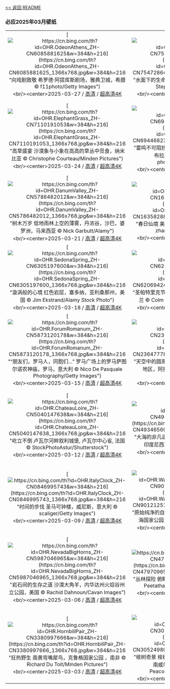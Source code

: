 [<< 返回 README](../../README.md)
### 必应2025年03月壁纸
||||
|:---:|:---:|:---:|
|[![https://cn.bing.com/th?id=OHR.OdeonAthens_ZH-CN6085881625&w=384&h=216](https://cn.bing.com/th?id=OHR.OdeonAthens_ZH-CN6085881625_1366x768.jpg&w=384&h=216 "向戏剧致敬&#10;希罗德·阿提库斯剧场，雅典卫城，希腊&#10;© f11photo/Getty Images")](https://cn.bing.com/search?q=%e4%b8%96%e7%95%8c%e6%88%8f%e5%89%a7%e6%97%a5&form=hpcapt&mkt=zh-cn&filters=HpDate:"20250326_1600")<br/><center>2025-03-27 / [高清](https://cn.bing.com/th?id=OHR.OdeonAthens_ZH-CN6085881625_1920x1200.jpg&w=1920&h=1200) / [超高清4K](https://cn.bing.com/th?id=OHR.OdeonAthens_ZH-CN6085881625_UHD.jpg&w=3840&h=2160)<center/>|[![https://cn.bing.com/th?id=OHR.CrystalManatee_ZH-CN7547286414&w=384&h=216](https://cn.bing.com/th?id=OHR.CrystalManatee_ZH-CN7547286414_1366x768.jpg&w=384&h=216 "水面下的生命&#10;水晶河的海牛，佛罗里达州，美国&#10;© Stephen Frink/Getty Images")](https://cn.bing.com/search?q=%e6%b5%b7%e7%89%9b%e6%84%9f%e6%81%a9%e6%97%a5&form=hpcapt&mkt=zh-cn&filters=HpDate:"20250325_1600")<br/><center>2025-03-26 / [高清](https://cn.bing.com/th?id=OHR.CrystalManatee_ZH-CN7547286414_1920x1200.jpg&w=1920&h=1200) / [超高清4K](https://cn.bing.com/th?id=OHR.CrystalManatee_ZH-CN7547286414_UHD.jpg&w=3840&h=2160)<center/>|[![https://cn.bing.com/th?id=OHR.GoldfinchSunflower_ZH-CN7276848190&w=384&h=216](https://cn.bing.com/th?id=OHR.GoldfinchSunflower_ZH-CN7276848190_1366x768.jpg&w=384&h=216 "色彩斑斓的访客&#10;向日葵田里的红额金翅雀，德国&#10;© Juniors Bildarchiv GmbH/Alamy")](https://cn.bing.com/search?q=%e7%ba%a2%e9%a2%9d%e9%87%91%e7%bf%85%e9%9b%80&form=hpcapt&mkt=zh-cn&filters=HpDate:"20250324_1600")<br/><center>2025-03-25 / [高清](https://cn.bing.com/th?id=OHR.GoldfinchSunflower_ZH-CN7276848190_1920x1200.jpg&w=1920&h=1200) / [超高清4K](https://cn.bing.com/th?id=OHR.GoldfinchSunflower_ZH-CN7276848190_UHD.jpg&w=3840&h=2160)<center/>|
|[![https://cn.bing.com/th?id=OHR.ElephantGrass_ZH-CN7110191053&w=384&h=216](https://cn.bing.com/th?id=OHR.ElephantGrass_ZH-CN7110191053_1366x768.jpg&w=384&h=216 "高草盛宴&#10;沙漠象与小象在高高的草丛中觅食，纳米比亚&#10;© Christophe Courteau/Minden Pictures")](https://cn.bing.com/search?q=%e6%b2%99%e6%bc%a0%e8%b1%a1&form=hpcapt&mkt=zh-cn&filters=HpDate:"20250323_1600")<br/><center>2025-03-24 / [高清](https://cn.bing.com/th?id=OHR.ElephantGrass_ZH-CN7110191053_1920x1200.jpg&w=1920&h=1200) / [超高清4K](https://cn.bing.com/th?id=OHR.ElephantGrass_ZH-CN7110191053_UHD.jpg&w=3840&h=2160)<center/>|[![https://cn.bing.com/th?id=OHR.NebraskaStorm_ZH-CN6944682381&w=384&h=216](https://cn.bing.com/th?id=OHR.NebraskaStorm_ZH-CN6944682381_1366x768.jpg&w=384&h=216 "雷鸣不可阻挡&#10;鲍曼附近日落时分的闪电和风暴云，布拉斯加州，美国&#10;© john finney photography/Getty Images")](https://cn.bing.com/search?q=%e4%b8%96%e7%95%8c%e6%b0%94%e8%b1%a1%e6%97%a5&form=hpcapt&mkt=zh-cn&filters=HpDate:"20250322_1600")<br/><center>2025-03-23 / [高清](https://cn.bing.com/th?id=OHR.NebraskaStorm_ZH-CN6944682381_1920x1200.jpg&w=1920&h=1200) / [超高清4K](https://cn.bing.com/th?id=OHR.NebraskaStorm_ZH-CN6944682381_UHD.jpg&w=3840&h=2160)<center/>|[![https://cn.bing.com/th?id=OHR.CenoteLilies_ZH-CN5915682591&w=384&h=216](https://cn.bing.com/th?id=OHR.CenoteLilies_ZH-CN5915682591_1366x768.jpg&w=384&h=216 "水的奇妙世界！&#10;尼特哈天然井水面上的睡莲，图卢姆，墨西哥&#10;© Franco Banfi/NPL/Minden")](https://cn.bing.com/search?q=%e4%b8%96%e7%95%8c%e6%b0%b4%e6%97%a5&form=hpcapt&mkt=zh-cn&filters=HpDate:"20250321_1600")<br/><center>2025-03-22 / [高清](https://cn.bing.com/th?id=OHR.CenoteLilies_ZH-CN5915682591_1920x1200.jpg&w=1920&h=1200) / [超高清4K](https://cn.bing.com/th?id=OHR.CenoteLilies_ZH-CN5915682591_UHD.jpg&w=3840&h=2160)<center/>|
|[![https://cn.bing.com/th?id=OHR.DanumValley_ZH-CN5786482012&w=384&h=216](https://cn.bing.com/th?id=OHR.DanumValley_ZH-CN5786482012_1366x768.jpg&w=384&h=216 "树木万岁&#10;低地雨林上空的薄雾，丹浓谷，沙巴，婆罗洲，马来西亚&#10;© Nick Garbutt/Alamy")](https://cn.bing.com/search?q=%e5%9b%bd%e9%99%85%e6%a3%ae%e6%9e%97%e6%97%a5&form=hpcapt&mkt=zh-cn&filters=HpDate:"20250320_1600")<br/><center>2025-03-21 / [高清](https://cn.bing.com/th?id=OHR.DanumValley_ZH-CN5786482012_1920x1200.jpg&w=1920&h=1200) / [超高清4K](https://cn.bing.com/th?id=OHR.DanumValley_ZH-CN5786482012_UHD.jpg&w=3840&h=2160)<center/>|[![https://cn.bing.com/th?id=OHR.SpringequinoxY25_ZH-CN1635828827&w=384&h=216](https://cn.bing.com/th?id=OHR.SpringequinoxY25_ZH-CN1635828827_1366x768.jpg&w=384&h=216 "春日仙境&#10;美丽盛开的樱花，杭州的春天，中国&#10;© zhang shuang/Getty Images")](https://cn.bing.com/search?q=%e6%98%a5%e5%88%86&form=hpcapt&mkt=zh-cn&filters=HpDate:"20250319_1600")<br/><center>2025-03-20 / [高清](https://cn.bing.com/th?id=OHR.SpringequinoxY25_ZH-CN1635828827_1920x1200.jpg&w=1920&h=1200) / [超高清4K](https://cn.bing.com/th?id=OHR.SpringequinoxY25_ZH-CN1635828827_UHD.jpg&w=3840&h=2160)<center/>|[![https://cn.bing.com/th?id=OHR.BlackHeron_ZH-CN6764711050&w=384&h=216](https://cn.bing.com/th?id=OHR.BlackHeron_ZH-CN6764711050_1366x768.jpg&w=384&h=216 "伞状捕猎术&#10;黑鹭捕鱼，乔贝国家公园，博茨瓦纳&#10;© Paul Souders/Minden PIctures")](https://cn.bing.com/search?q=%e9%bb%91%e9%b9%ad&form=hpcapt&mkt=zh-cn&filters=HpDate:"20250318_1600")<br/><center>2025-03-19 / [高清](https://cn.bing.com/th?id=OHR.BlackHeron_ZH-CN6764711050_1920x1200.jpg&w=1920&h=1200) / [超高清4K](https://cn.bing.com/th?id=OHR.BlackHeron_ZH-CN6764711050_UHD.jpg&w=3840&h=2160)<center/>|
|[![https://cn.bing.com/th?id=OHR.SedonaSpring_ZH-CN6305197600&w=384&h=216](https://cn.bing.com/th?id=OHR.SedonaSpring_ZH-CN6305197600_1366x768.jpg&w=384&h=216 "漩涡般的心境&#10;红色岩层，塞多纳，亚利桑那州，美国&#10;© Jim Ekstrand/Alamy Stock Photo")](https://cn.bing.com/search?q=%e4%ba%9a%e5%88%a9%e6%a1%91%e9%82%a3%e5%b7%9e%e5%a1%9e%e5%a4%9a%e7%ba%b3&form=hpcapt&mkt=zh-cn&filters=HpDate:"20250317_1600")<br/><center>2025-03-18 / [高清](https://cn.bing.com/th?id=OHR.SedonaSpring_ZH-CN6305197600_1920x1200.jpg&w=1920&h=1200) / [超高清4K](https://cn.bing.com/th?id=OHR.SedonaSpring_ZH-CN6305197600_UHD.jpg&w=3840&h=2160)<center/>|[![https://cn.bing.com/th?id=OHR.BeckettBridge_ZH-CN6206942429&w=384&h=216](https://cn.bing.com/th?id=OHR.BeckettBridge_ZH-CN6206942429_1366x768.jpg&w=384&h=216 "圣帕特里克节的魅力&#10;塞缪尔·贝克特桥, 都柏林, 爱尔兰&#10;© Colm Keating/Tandem Stills + Motion")](https://cn.bing.com/search?q=%e5%a1%9e%e7%bc%aa%e5%b0%94%c2%b7%e8%b4%9d%e5%85%8b%e7%89%b9%e6%a1%a5&form=hpcapt&mkt=zh-cn&filters=HpDate:"20250316_1600")<br/><center>2025-03-17 / [高清](https://cn.bing.com/th?id=OHR.BeckettBridge_ZH-CN6206942429_1920x1200.jpg&w=1920&h=1200) / [超高清4K](https://cn.bing.com/th?id=OHR.BeckettBridge_ZH-CN6206942429_UHD.jpg&w=3840&h=2160)<center/>|[![https://cn.bing.com/th?id=OHR.PandaSnow_ZH-CN5981854301&w=384&h=216](https://cn.bing.com/th?id=OHR.PandaSnow_ZH-CN5981854301_1366x768.jpg&w=384&h=216 "回归黑白世界&#10;雪地里的大熊猫宝宝，中国&#10;© Cheryl Schneider/Alamy Stock Photo")](https://cn.bing.com/search?q=%e5%a4%a7%e7%86%8a%e7%8c%ab&form=hpcapt&mkt=zh-cn&filters=HpDate:"20250315_1600")<br/><center>2025-03-16 / [高清](https://cn.bing.com/th?id=OHR.PandaSnow_ZH-CN5981854301_1920x1200.jpg&w=1920&h=1200) / [超高清4K](https://cn.bing.com/th?id=OHR.PandaSnow_ZH-CN5981854301_UHD.jpg&w=3840&h=2160)<center/>|
|[![https://cn.bing.com/th?id=OHR.ForumRomanum_ZH-CN5873120178&w=384&h=216](https://cn.bing.com/th?id=OHR.ForumRomanum_ZH-CN5873120178_1366x768.jpg&w=384&h=216 "“朋友们，罗马人，同胞们…”&#10;罗马广场上的罗马萨图尔诺农神庙，罗马，意大利&#10;© Nico De Pasquale Photography/Getty Images")](https://cn.bing.com/search?q=%e7%bd%97%e9%a9%ac%e8%90%a8%e5%9b%be%e5%b0%94%e8%af%ba%e5%86%9c%e7%a5%9e%e5%ba%99&form=hpcapt&mkt=zh-cn&filters=HpDate:"20250314_1600")<br/><center>2025-03-15 / [高清](https://cn.bing.com/th?id=OHR.ForumRomanum_ZH-CN5873120178_1920x1200.jpg&w=1920&h=1200) / [超高清4K](https://cn.bing.com/th?id=OHR.ForumRomanum_ZH-CN5873120178_UHD.jpg&w=3840&h=2160)<center/>|[![https://cn.bing.com/th?id=OHR.BasqueDolmen_ZH-CN2364777801&w=384&h=216](https://cn.bing.com/th?id=OHR.BasqueDolmen_ZH-CN2364777801_1366x768.jpg&w=384&h=216 "天空中的圆周率&#10;索尔吉奈特克斯的巨石墓，巴斯克地区，阿拉瓦省，西班牙&#10;© David Herraez Calzada/plainpicture")](https://cn.bing.com/search?q=%e5%9c%86%e5%91%a8%e7%8e%87%e6%97%a5&form=hpcapt&mkt=zh-cn&filters=HpDate:"20250313_1600")<br/><center>2025-03-14 / [高清](https://cn.bing.com/th?id=OHR.BasqueDolmen_ZH-CN2364777801_1920x1200.jpg&w=1920&h=1200) / [超高清4K](https://cn.bing.com/th?id=OHR.BasqueDolmen_ZH-CN2364777801_UHD.jpg&w=3840&h=2160)<center/>|[![https://cn.bing.com/th?id=OHR.HoliColors_ZH-CN2177185823&w=384&h=216](https://cn.bing.com/th?id=OHR.HoliColors_ZH-CN2177185823_1366x768.jpg&w=384&h=216 "洒满色彩的欢乐&#10;洒红节庆祝活动，斋浦尔，印度&#10;© powerofforever/Getty Images")](https://cn.bing.com/search?q=%e6%b4%92%e7%ba%a2%e8%8a%82&form=hpcapt&mkt=zh-cn&filters=HpDate:"20250312_1600")<br/><center>2025-03-13 / [高清](https://cn.bing.com/th?id=OHR.HoliColors_ZH-CN2177185823_1920x1200.jpg&w=1920&h=1200) / [超高清4K](https://cn.bing.com/th?id=OHR.HoliColors_ZH-CN2177185823_UHD.jpg&w=3840&h=2160)<center/>|
|[![https://cn.bing.com/th?id=OHR.ChateauLoire_ZH-CN5040147638&w=384&h=216](https://cn.bing.com/th?id=OHR.ChateauLoire_ZH-CN5040147638_1366x768.jpg&w=384&h=216 "屹立不倒&#10;卢瓦尔河畔叙利城堡, 卢瓦尔中心省, 法国&#10;© StockPhotoAstur/Shutterstock")](https://cn.bing.com/search?q=%e5%8d%a2%e7%93%a6%e5%b0%94%e6%b2%b3%e7%95%94%e5%8f%99%e5%88%a9%e5%9f%8e%e5%a0%a1&form=hpcapt&mkt=zh-cn&filters=HpDate:"20250311_1600")<br/><center>2025-03-12 / [高清](https://cn.bing.com/th?id=OHR.ChateauLoire_ZH-CN5040147638_1920x1200.jpg&w=1920&h=1200) / [超高清4K](https://cn.bing.com/th?id=OHR.ChateauLoire_ZH-CN5040147638_UHD.jpg&w=3840&h=2160)<center/>|[![https://cn.bing.com/th?id=OHR.NusaPenida_ZH-CN4934656933&w=384&h=216](https://cn.bing.com/th?id=OHR.NusaPenida_ZH-CN4934656933_1366x768.jpg&w=384&h=216 "大海的非凡造化&#10;努沙佩尼达岛的破碎海滩, 巴厘岛, 印度尼西亚&#10;© joakimbkk/Getty Images")](https://cn.bing.com/search?q=%e5%8a%aa%e6%b2%99%e4%bd%a9%e5%b0%bc%e8%be%be%e5%b2%9b&form=hpcapt&mkt=zh-cn&filters=HpDate:"20250310_1600")<br/><center>2025-03-11 / [高清](https://cn.bing.com/th?id=OHR.NusaPenida_ZH-CN4934656933_1920x1200.jpg&w=1920&h=1200) / [超高清4K](https://cn.bing.com/th?id=OHR.NusaPenida_ZH-CN4934656933_UHD.jpg&w=3840&h=2160)<center/>|[![https://cn.bing.com/th?id=OHR.NappingLion_ZH-CN1214312983&w=384&h=216](https://cn.bing.com/th?id=OHR.NappingLion_ZH-CN1214312983_1366x768.jpg&w=384&h=216 "小睡片刻，再征服世界&#10;在伊沙沙区里正在睡觉的狮子，伊丽莎白女王国家公园，乌干达&#10;© Gunter Nuyts/Getty Images")](https://cn.bing.com/search?q=%e4%bc%8a%e4%b8%bd%e8%8e%8e%e7%99%bd%e5%a5%b3%e7%8e%8b%e5%9b%bd%e5%ae%b6%e5%85%ac%e5%9b%ad&form=hpcapt&mkt=zh-cn&filters=HpDate:"20250309_1600")<br/><center>2025-03-10 / [高清](https://cn.bing.com/th?id=OHR.NappingLion_ZH-CN1214312983_1920x1200.jpg&w=1920&h=1200) / [超高清4K](https://cn.bing.com/th?id=OHR.NappingLion_ZH-CN1214312983_UHD.jpg&w=3840&h=2160)<center/>|
|[![https://cn.bing.com/th?id=OHR.ItalyClock_ZH-CN0846995743&w=384&h=216](https://cn.bing.com/th?id=OHR.ItalyClock_ZH-CN0846995743_1366x768.jpg&w=384&h=216 "时间的步伐&#10;圣马可钟楼，威尼斯，意大利&#10;© scaliger/Getty Images")](https://cn.bing.com/search?q=%e5%a4%8f%e4%bb%a4%e6%97%b6&form=hpcapt&mkt=zh-cn&filters=HpDate:"20250308_1600")<br/><center>2025-03-09 / [高清](https://cn.bing.com/th?id=OHR.ItalyClock_ZH-CN0846995743_1920x1200.jpg&w=1920&h=1200) / [超高清4K](https://cn.bing.com/th?id=OHR.ItalyClock_ZH-CN0846995743_UHD.jpg&w=3840&h=2160)<center/>|[![https://cn.bing.com/th?id=OHR.WaddenSeaBiosphereReserve_ZH-CN9012125146&w=384&h=216](https://cn.bing.com/th?id=OHR.WaddenSeaBiosphereReserve_ZH-CN9012125146_1366x768.jpg&w=384&h=216 "原始纯净的自然天堂&#10;石勒苏益格-荷尔斯泰因州瓦登海国家公园，德国&#10;© 3quarks/Getty Images")](https://cn.bing.com/search?q=%e7%9f%b3%e5%8b%92%e8%8b%8f%e7%9b%8a%e6%a0%bc-%e8%8d%b7%e5%b0%94%e6%96%af%e6%b3%b0%e5%9b%a0%e5%b7%9e%e7%93%a6%e7%99%bb%e6%b5%b7%e5%9b%bd%e5%ae%b6%e5%85%ac%e5%9b%ad&form=hpcapt&mkt=zh-cn&filters=HpDate:"20250307_1600")<br/><center>2025-03-08 / [高清](https://cn.bing.com/th?id=OHR.WaddenSeaBiosphereReserve_ZH-CN9012125146_1920x1200.jpg&w=1920&h=1200) / [超高清4K](https://cn.bing.com/th?id=OHR.WaddenSeaBiosphereReserve_ZH-CN9012125146_UHD.jpg&w=3840&h=2160)<center/>|[![https://cn.bing.com/th?id=OHR.PlumBlossom_ZH-CN5888621119&w=384&h=216](https://cn.bing.com/th?id=OHR.PlumBlossom_ZH-CN5888621119_1366x768.jpg&w=384&h=216 "花开中国&#10;中国的梅花&#10;© zhikun sun/Getty Images")](https://cn.bing.com/search?q=%e4%b8%ad%e5%9b%bd%e7%9a%84%e6%a2%85%e8%8a%b1&form=hpcapt&mkt=zh-cn&filters=HpDate:"20250306_1600")<br/><center>2025-03-07 / [高清](https://cn.bing.com/th?id=OHR.PlumBlossom_ZH-CN5888621119_1920x1200.jpg&w=1920&h=1200) / [超高清4K](https://cn.bing.com/th?id=OHR.PlumBlossom_ZH-CN5888621119_UHD.jpg&w=3840&h=2160)<center/>|
|[![https://cn.bing.com/th?id=OHR.NevadaBigHorns_ZH-CN5987046965&w=384&h=216](https://cn.bing.com/th?id=OHR.NevadaBigHorns_ZH-CN5987046965_1366x768.jpg&w=384&h=216 "岩石间的生存之道&#10;沙漠大角羊，内华达州火焰谷州立公园，美国&#10;© Rachid Dahnoun/Cavan Images")](https://cn.bing.com/search?q=%e7%81%ab%e7%84%b0%e8%b0%b7%e5%b7%9e%e7%ab%8b%e5%85%ac%e5%9b%ad&form=hpcapt&mkt=zh-cn&filters=HpDate:"20250305_1600")<br/><center>2025-03-06 / [高清](https://cn.bing.com/th?id=OHR.NevadaBigHorns_ZH-CN5987046965_1920x1200.jpg&w=1920&h=1200) / [超高清4K](https://cn.bing.com/th?id=OHR.NevadaBigHorns_ZH-CN5987046965_UHD.jpg&w=3840&h=2160)<center/>|[![https://cn.bing.com/th?id=OHR.SuratThani_ZH-CN4797096558&w=384&h=216](https://cn.bing.com/th?id=OHR.SuratThani_ZH-CN4797096558_1366x768.jpg&w=384&h=216 "丛林探险&#10;俯瞰拷索山林国家公园，素叻府，泰国&#10;© Peetatham Kongkapech/Getty Images")](https://cn.bing.com/search?q=%e7%b4%a0%e5%8f%bb%e5%ba%9c&form=hpcapt&mkt=zh-cn&filters=HpDate:"20250304_1600")<br/><center>2025-03-05 / [高清](https://cn.bing.com/th?id=OHR.SuratThani_ZH-CN4797096558_1920x1200.jpg&w=1920&h=1200) / [超高清4K](https://cn.bing.com/th?id=OHR.SuratThani_ZH-CN4797096558_UHD.jpg&w=3840&h=2160)<center/>|[![https://cn.bing.com/th?id=OHR.MardiGrasJackson_ZH-CN3456301377&w=384&h=216](https://cn.bing.com/th?id=OHR.MardiGrasJackson_ZH-CN3456301377_1366x768.jpg&w=384&h=216 "马蒂·格拉斯狂欢节&#10;杰克逊广场，新奥尔良，路易斯安那州，美国&#10;© SeanPavonePhoto/Getty Images")](https://cn.bing.com/search?q=%e9%a9%ac%e8%92%82%c2%b7%e6%a0%bc%e6%8b%89%e6%96%af%e7%8b%82%e6%ac%a2%e8%8a%82&form=hpcapt&mkt=zh-cn&filters=HpDate:"20250303_1600")<br/><center>2025-03-04 / [高清](https://cn.bing.com/th?id=OHR.MardiGrasJackson_ZH-CN3456301377_1920x1200.jpg&w=1920&h=1200) / [超高清4K](https://cn.bing.com/th?id=OHR.MardiGrasJackson_ZH-CN3456301377_UHD.jpg&w=3840&h=2160)<center/>|
|[![https://cn.bing.com/th?id=OHR.HornbillPair_ZH-CN3380997666&w=384&h=216](https://cn.bing.com/th?id=OHR.HornbillPair_ZH-CN3380997666_1366x768.jpg&w=384&h=216 "狂热野生&#10;南黄弯嘴犀鸟，克鲁格国家公园 ，南非&#10;© Richard Du Toit/Minden Pictures")](https://cn.bing.com/search?q=%e5%85%8b%e9%b2%81%e6%a0%bc%e5%9b%bd%e5%ae%b6%e5%85%ac%e5%9b%ad&form=hpcapt&mkt=zh-cn&filters=HpDate:"20250302_1600")<br/><center>2025-03-03 / [高清](https://cn.bing.com/th?id=OHR.HornbillPair_ZH-CN3380997666_1920x1200.jpg&w=1920&h=1200) / [超高清4K](https://cn.bing.com/th?id=OHR.HornbillPair_ZH-CN3380997666_UHD.jpg&w=3840&h=2160)<center/>|[![https://cn.bing.com/th?id=OHR.EucalyptusForest_ZH-CN3052498076&w=384&h=216](https://cn.bing.com/th?id=OHR.EucalyptusForest_ZH-CN3052498076_1366x768.jpg&w=384&h=216 "桉树奇景&#10;桉树，梅加龙谷，蓝山山脉国家公园，新南威尔士州，澳大利亚&#10;© Andrew Peacock/TANDEM Stills + Motion")](https://cn.bing.com/search?q=%e8%93%9d%e5%b1%b1%e5%b1%b1%e8%84%89%e5%9b%bd%e5%ae%b6%e5%85%ac%e5%9b%ad&form=hpcapt&mkt=zh-cn&filters=HpDate:"20250301_1600")<br/><center>2025-03-02 / [高清](https://cn.bing.com/th?id=OHR.EucalyptusForest_ZH-CN3052498076_1920x1200.jpg&w=1920&h=1200) / [超高清4K](https://cn.bing.com/th?id=OHR.EucalyptusForest_ZH-CN3052498076_UHD.jpg&w=3840&h=2160)<center/>|[![https://cn.bing.com/th?id=OHR.MaligneLakeJasper_ZH-CN2664289451&w=384&h=216](https://cn.bing.com/th?id=OHR.MaligneLakeJasper_ZH-CN2664289451_1366x768.jpg&w=384&h=216 "天空之镜&#10;玛琳湖精灵岛上空的北极光，贾斯珀国家公园，加拿大&#10;© Mumemories/Getty Images")](https://cn.bing.com/search?q=%e7%8e%9b%e7%90%b3%e6%b9%96&form=hpcapt&mkt=zh-cn&filters=HpDate:"20250228_1600")<br/><center>2025-03-01 / [高清](https://cn.bing.com/th?id=OHR.MaligneLakeJasper_ZH-CN2664289451_1920x1200.jpg&w=1920&h=1200) / [超高清4K](https://cn.bing.com/th?id=OHR.MaligneLakeJasper_ZH-CN2664289451_UHD.jpg&w=3840&h=2160)<center/>|
